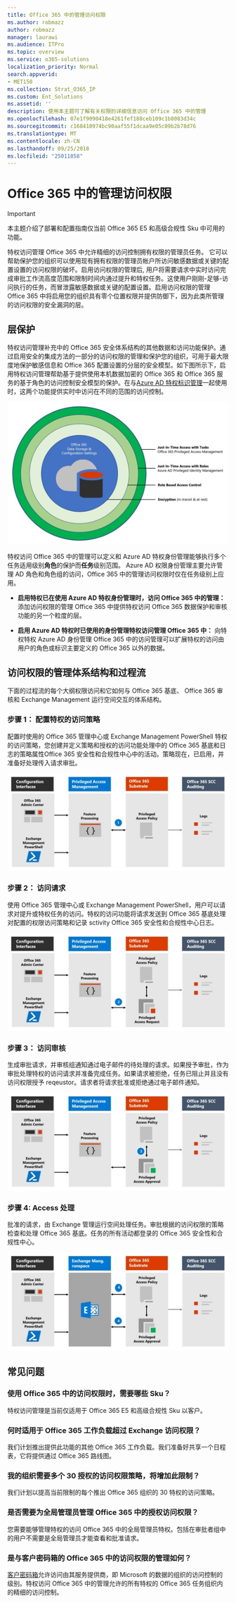 ```yaml
---
title: Office 365 中的管理访问权限
ms.author: robmazz
author: robmazz
manager: laurawi
ms.audience: ITPro
ms.topic: overview
ms.service: o365-solutions
localization_priority: Normal
search.appverid:
- MET150
ms.collection: Strat_O365_IP
ms.custom: Ent_Solutions
ms.assetid: ''
description: 使用本主题可了解有关权限的详细信息访问 Office 365 中的管理
ms.openlocfilehash: 07e1f9090418e4261fef188ceb109c1b8083d34c
ms.sourcegitcommit: c168410974bc90aaf55f1dcaa9e05c09b2b78d76
ms.translationtype: MT
ms.contentlocale: zh-CN
ms.lasthandoff: 09/25/2018
ms.locfileid: "25011858"
---
```

# <a name="privileged-access-management-in-office-365"></a>Office 365 中的管理访问权限

> [!IMPORTANT]
> 本主题介绍了部署和配置指南仅当前 Office 365 E5 和高级合规性 Sku 中可用的功能。

特权访问管理 Office 365 中允许精细的访问控制拥有权限的管理员任务。 它可以帮助保护您的组织可以使用现有拥有权限的管理员帐户所访问敏感数据或关键的配置设置的访问权限的破坏。启用访问权限的管理后, 用户将需要请求中实时访问完成审批工作流高度范围和限制时间内通过提升和特权任务。这使用户刚刚-足够-访问执行的任务，而冒泄露敏感数据或关键的配置设置。启用访问权限的管理 Office 365 中将启用您的组织具有零个位置权限并提供防御下，因为此类所管理的访问权限的安全漏洞的层。 

## <a name="layers-of-protection"></a>层保护

特权访问管理补充中的 Office 365 安全体系结构的其他数据和访问功能保护。通过启用安全的集成方法的一部分的访问权限的管理和保护您的组织，可用于最大限度地保护敏感信息和 Office 365 配置设置的分层的安全模型。如下图所示下，启用特权访问管理帮助基于提供使用本机数据加密的 Office 365 和 Office 365 服务的基于角色的访问控制安全模型的保护。在与[Azure AD 特权标识管理](https://docs.microsoft.com/azure/active-directory/active-directory-privileged-identity-management-configure)一起使用时，这两个功能提供实时中访问在不同的范围的访问控制。

![Office 365 中的分层的保护](media/pam-layered-protection.jpg)

特权访问 Office 365 中的管理可以定义和 Azure AD 特权身份管理能够执行多个任务适用级别**角色**的保护而**任务**级别范围。 Azure AD 权限身份管理主要允许管理 AD 角色和角色组的访问，Office 365 中的管理访问权限时仅在任务级别上应用。

- **启用特权已在使用 Azure AD 特权身份管理时，访问 Office 365 中的管理：** 添加访问权限的管理 Office 365 中提供特权访问 Office 365 数据保护和审核功能的另一个粒度的层。

- **启用 Azure AD 特权时已使用的身份管理特权访问管理 Office 365 中：** 向特权特权 Azure AD 身份管理 Office 365 中的访问管理可以扩展特权的访问由用户的角色或标识主要定义的 Office 365 以外的数据。  

## <a name="privileged-access-management-architecture-and-process-flow"></a>访问权限的管理体系结构和过程流

下面的过程流的每个大纲权限访问和它如何与 Office 365 基底、 Office 365 审核和 Exchange Management 运行空间交互的体系结构。

### <a name="step-1-configuring-a-privileged-access-policy"></a>步骤 1： 配置特权的访问策略

配置时使用的 Office 365 管理中心或 Exchange Management PowerShell 特权的访问策略，您创建并定义策略和授权的访问功能处理中的 Office 365 基底和日志的策略属性Office 365 安全性和合规性中心中的活动。策略现在，已启用，并准备好处理传入请求审批。

![步骤 1-创建策略](media/pam-step1-policy-creation.jpg)

### <a name="step-2-access-request"></a>步骤 2： 访问请求

使用 Office 365 管理中心或 Exchange Management PowerShell，用户可以请求对提升或特权任务的访问。特权的访问功能将请求发送到 Office 365 基底处理对配置的权限访问策略和记录 sctivity Office 365 安全性和合规性中心日志。

![步骤 2-访问请求](media/pam-step2-access-request.jpg)

### <a name="step-3-access-approval"></a>步骤 3： 访问审核

生成审批请求，并审核组通知通过电子邮件的待处理的请求。如果授予审批，作为审批处理特权的访问请求并准备完成任务。如果请求被拒绝，任务已阻止并且没有访问权限授予 reqeustor。请求者将请求批准或拒绝通过电子邮件通知。

![步骤 3-访问审核](media/pam-step3-access-approval.jpg)

### <a name="step-4-access-processing"></a>步骤 4: Access 处理

批准的请求，由 Exchange 管理运行空间处理任务。审批根据的访问权限的策略检查和处理 Office 365 基底。任务的所有活动都登录的 Office 365 安全性和合规性中心。

![步骤 4-访问处理](media/pam-step4-access-processing.jpg)

## <a name="frequently-asked-questions"></a>常见问题

### <a name="what-skus-do-i-need-to-use-privileged-access-in-office-365"></a>使用 Office 365 中的访问权限时，需要哪些 Sku？
特权访问管理是当前仅适用于 Office 365 E5 和高级合规性 Sku 以客户。

### <a name="when-will-privileged-access-be-available-for-office-365-workloads-beyond-exchange"></a>何时适用于 Office 365 工作负载超过 Exchange 访问权限？
我们计划推出提供此功能的其他 Office 365 工作负载。我们准备好共享一个日程表，它将提供通过 Office 365 路线图。

### <a name="my-organization-needs-more-than-30-privileged-access-polices-will-this-limit-be-increased"></a>我的组织需要多个 30 授权的访问权限策略，将增加此限制？

我们计划以提高当前限制的每个推出 Office 365 组织的 30 特权的访问策略。

### <a name="do-i-need-to-be-a-global-admin-to-manage-privileged-access-in-office-365"></a>是否需要为全局管理员管理 Office 365 中的授权访问权限？
您需要能够管理特权的访问 Office 365 中的全局管理员特权。包括在审批者组中的用户不需要是全局管理员才能查看和批准请求。 

### <a name="how-is-privileged-access-management-in-office-365-related-to-customer-lockbox"></a>是与客户密码箱的 Office 365 中的访问权限的管理如何？
[客户密码箱](https://support.office.com/article/Office-365-Customer-Lockbox-Requests-36f9cdd1-e64c-421b-a7e4-4a54d16440a2)允许访问由其服务提供商，即 Microsoft 的数据的组织的访问控制的级别。特权访问 Office 365 中的管理允许的所有特权的 Office 365 任务组织内的精细的访问控制。